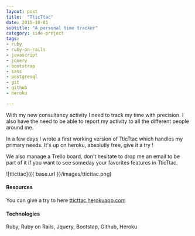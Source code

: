 ```yaml
---
layout: post
title:  "TticTtac"
date: 2015-10-01
subtitle: "A personal time tracker"
category: side-project
tags:
- ruby
- ruby-on-rails
- javascript
- jquery
- bootstrap
- sass
- postgresql
- git
- github
- heroku

---
```


With my new consultancy activity I need to track my time with precision. I also have the need to be able to report my activity
to all the different people around me. 

In a few days I wrote a first working version of TticTtac which handles my primary needs. It's up on heroku, absolutly 
free, give it a try !

We also manage a Trello board, don't hesitate to drop me an email to be part of it if you want to see someday
your favorites features in TticTtac.

![tticttac]({{ base.url }}/images/tticttac.png)


#### Resources

You can give a try to here [tticttac.herokuapp.com](http://tticttac.herokuapp.com)

#### Technologies

Ruby, Ruby on Rails, Jquery, Bootstap, Github, Heroku 